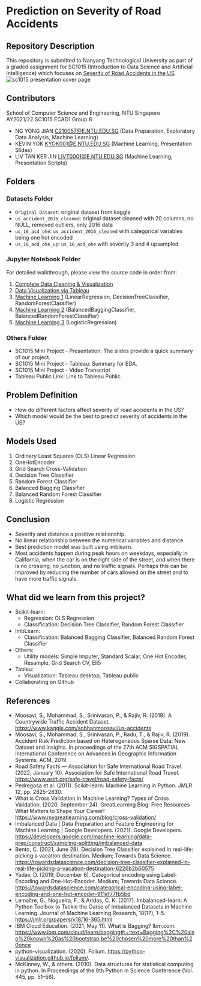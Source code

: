 # Prediction on Severity of Road Accidents

## Repository Description

This repository is submitted to Nanyang Technological University as part of a graded assignment for SC1015 (Introduction to Data Science and Artificial Intelligence) which focuses on [Severity of Road Accidents in the US](https://www.kaggle.com/datasets/sobhanmoosavi/us-accidents). 
![sc1015 presentation cover page](https://user-images.githubusercontent.com/91600220/163967462-fa5586a9-a7b8-4081-9ed5-d70eef92489e.png)

## Contributors
School of Computer Science and Engineering, NTU Singapore \
AY2021/22 SC1015 ECAD1 Group 8

- NG YONG JIAN C210057@E.NTU.EDU.SG (Data Preparation, Exploratory Data Analysis, Machine Learning)
- KEVIN YOK KYOK001@E.NTU.EDU.SG (Machine Learning, Presentation Slides)
- LIV TAN KER JIN LIVT0001@E.NTU.EDU.SG (Machine Learning, Presentation Scripts)

## Folders
### Datasets Folder
- `Original Dataset`: original dataset from kaggle
- `us_accident_2016_cleaned`: original dataset cleaned with 20 columns, no NULL, removed outliers, only 2016 data
- `us_16_acd_ohe`: `us_accident_2016_cleaned` with categorical variables being one hot encoded  
- `us_16_acd_ohe_up`: `us_16_acd_ohe` with severity 3 and 4 upsampled

### Jupyter Notebook Folder
For detailed walkthrough, please view the source code in order from:
1. [Complete Data Cleaning & Visualization](https://github.com/NgYJ02/sc1015_miniproject/blob/main/Jupyter%20Notebook/Complete%20Data%20Cleaning%20%26%20Visualization.ipynb)
2. [Data Visualization via Tableau](https://github.com/NgYJ02/sc1015_miniproject/blob/main/Jupyter%20Notebook/Data%20Visualization%20via%20Tableau.ipynb)
3. [Machine Learning 1](https://github.com/NgYJ02/sc1015_miniproject/blob/main/Jupyter%20Notebook/Machine%20Learning%201.ipynb) (LinearRegression, DecisionTreeClassifier, RandomForestClassifier)
4. [Machine Learning 2](https://github.com/NgYJ02/sc1015_miniproject/blob/main/Jupyter%20Notebook/Machine%20Learning%202.ipynb) (BalancedBaggingClassifier, BalancedRandomForestClassifier)
5. [Machine Learning 3](https://github.com/NgYJ02/sc1015_miniproject/blob/main/Jupyter%20Notebook/Machine%20Learning%203.ipynb) (LogisticRegression)

### Others Folder
- SC1015 Mini Project - Presentation: The slides provide a quick summary of our project.
- SC1015 Mini Project - Tableau: Summary for EDA.
- SC1015 Mini Project - Video Transcript
- Tableau Public Link: Link to Tableau Public.

## Problem Definition
- How do different factors affect severity of road accidents in the US?
- Which model would be the best to predict severity of accidents in the US?

## Models Used
1. Ordinary Least Squares (OLS) Linear Regression
2. OneHotEncoder
3. Grid Search Cross-Validation
4. Decision Tree Classifier
5. Random Forest Classifier
6. Balanced Bagging Classifier
7. Balanced Random Forest Classifier
8. Logistic Regression

## Conclusion
- Severity and distance a positive relationship.
- No linear relationship between the numerical variables and distance.
- Best prediction model was built using imblearn.
- Most accidents happen during peak hours on weekdays, especially in California, when the car is on the right side of the street, and when there is no crossing, no junction, and no traffic signals. Perhaps this can be improved by reducing the number of cars allowed on the street and to have more traffic signals.

## What did we learn from this project?
- Scikit-learn:
  - Regression: OLS Regression
  - Classification: Decision Tree Classifier, Random Forest Classifier
- ImbLearn:
  - Classification: Balanced Bagging Classifier, Balanced Random Forest Classifier
- Others:
  - Utility models: Simple Imputer, Standard Scalar, One Hot Encoder, Resample, Grid Search CV, Eli5
- Tableu:
  - Visualization: Tableau desktop, Tableau public
- Collaborating on Github

## References
- Moosavi, S., Mohammad, S., Srinivasan, P., & Rajiv, R. (2019). A Countrywide Traffic Accident Dataset. https://www.kaggle.com/sobhanmoosavi/us-accidents ​
- Moosavi, S., Mohammad, S., Srinivasan, P., Radu, T., & Rajiv, R. (2019). Accident Risk Prediction based on Heterogeneous Sparse Data: New Dataset and Insights. In proceedings of the 27th ACM SIGSPATIAL International Conference on Advances in Geographic Information Systems, ACM, 2019. ​
- Road Safety Facts — Association for Safe International Road Travel. (2022, January 10). Association for Safe International Road Travel. https://www.asirt.org/safe-travel/road-safety-facts/ ​
- Pedregosa et al. (2011). Scikit-learn: Machine Learning in Python. JMLR 12, pp. 2825-2830.‌​
- What is Cross Validation in Machine Learning? Types of Cross Validation. (2020, September 24). GreatLearning Blog: Free Resources What Matters to Shape Your Career! https://www.mygreatlearning.com/blog/cross-validation/ ​
- Imbalanced Data  |  Data Preparation and Feature Engineering for Machine Learning  |  Google Developers. (2021). Google Developers. https://developers.google.com/machine-learning/data-prep/construct/sampling-splitting/imbalanced-data ​
- Bento, C. (2021, June 28). Decision Tree Classifier explained in real-life: picking a vacation destination. Medium; Towards Data Science. https://towardsdatascience.com/decision-tree-classifier-explained-in-real-life-picking-a-vacation-destination-6226b2b60575 ​
- Yadav, D. (2019, December 6). Categorical encoding using Label-Encoding and One-Hot-Encoder. Medium; Towards Data Science. https://towardsdatascience.com/categorical-encoding-using-label-encoding-and-one-hot-encoder-911ef77fb5bd ​
- Lemaître, G., Nogueira, F., & Aridas, C. K. (2017). Imbalanced-learn: A Python Toolbox to Tackle the Curse of Imbalanced Datasets in Machine Learning. Journal of Machine Learning Research, 18(17), 1–5. https://jmlr.org/papers/v18/16-365.html ​
- IBM Cloud Education. (2021, May 11). What is Bagging? Ibm.com. https://www.ibm.com/cloud/learn/bagging#:~:text=Bagging%2C%20also%20known%20as%20bootstrap,be%20chosen%20more%20than%20once ​
- python-visualization. (2020). Folium. https://python-visualization.github.io/folium/. ​
- McKinney, W., & others. (2010). Data structures for statistical computing in python. In Proceedings of the 9th Python in Science Conference (Vol. 445, pp. 51–56).​
